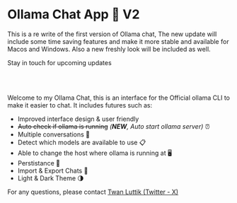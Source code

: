 # Ollama Chat App 🐐 V2

<!-- [![Build and Deploy](https://github.com/ollama-interface/Ollama-Gui/actions/workflows/build-and-deploy.yml/badge.svg?branch=main)](https://github.com/ollama-interface/Ollama-Gui/actions/workflows/build-and-deploy.yml) -->

This is a re write of the first version of Ollama chat, The new update will include some time saving features and make it more stable and available for Macos and Windows. Also a new freshly look will be included as well.
<br />

Stay in touch for upcoming updates

<br />
<br />

Welcome to my Ollama Chat, this is an interface for the Official ollama CLI to make it easier to chat. It includes futures such as:

- Improved interface design & user friendly
- ~~Auto check if ollama is running~~ _(**NEW**, Auto start ollama server)_ ⏰
- Multiple conversations 💬
- Detect which models are available to use 📋
- Able to change the host where ollama is running at 🖥️
- Perstistance 📀
- Import & Export Chats 🚛
- Light & Dark Theme 🌗

For any questions, please contact [Twan Luttik (Twitter - X)](https://twitter.com/twanluttik)
